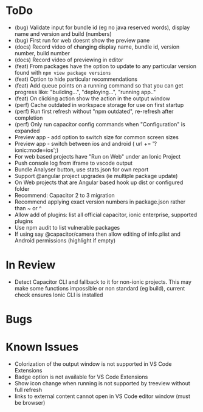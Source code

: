 # ToDo
- (bug) Validate input for bundle id (eg no java reserved words), display name and version and build (numbers)
- (bug) First run for web doesnt show the preview pane
- (docs) Record video of changing display name, bundle id, version number, build number
- (docs) Record video of previewing in editor
- (feat) From packages have the option to update to any particular version found with `npm view package versions`
- (feat) Option to hide particular recommendations
- (feat) Add queue points on a running command so that you can get progress like: "building...", "deploying...", "running app.."
- (feat) On clicking action show the action in the output window
- (perf) Cache outdated in workspace storage for use on first startup
- (perf) Run first refresh without "npm outdated", re-refresh after completion
- (perf) Only run capacitor config commands when "Configuration" is expanded
- Preview app - add option to switch size for common screen sizes
- Preview app - switch between ios and android (	url += '?ionic:mode=ios';)
- For web based projects have "Run on Web" under an Ionic Project
- Push console log from iframe to vscode output
- Bundle Analyser button, use stats.json for own report
- Support @angular project upgrades (ie multiple package update)
- On Web projects that are Angular based hook up dist or configured folder
- Recommend: Capacitor 2 to 3 migration
- Recommend applying exact version numbers in package.json rather than ~ or ^
- Allow add of plugins: list all official capacitor, ionic enterprise, supported plugins
- Use npm audit to list vulnerable packages
- If using say @capacitor/camera then allow editing of info.plist and Android permissions (highlight if empty)

# In Review
- Detect Capacitor CLI and fallback to it for non-ionic projects. This may make some functions impossible or non standard (eg build), current check ensures Ionic CLI is installed

# Bugs


# Known Issues
- Colorization of the output window is not supported in VS Code Extensions
- Badge option is not available for VS Code Extensions
- Show icon change when running is not supported by treeview without full refresh
- links to external content cannot open in VS Code editor window (must be browser)